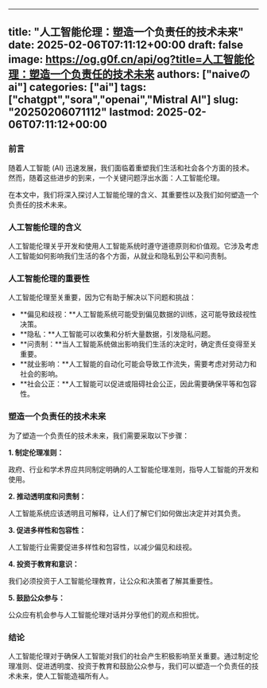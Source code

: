 
---
title: "人工智能伦理：塑造一个负责任的技术未来"
date: 2025-02-06T07:11:12+00:00
draft: false
image: https://og.g0f.cn/api/og?title=人工智能伦理：塑造一个负责任的技术未来
authors: ["naiveのai"]
categories: ["ai"]
tags: ["chatgpt","sora","openai","Mistral AI"]
slug: "20250206071112"
lastmod: 2025-02-06T07:11:12+00:00
---
### 前言

随着人工智能 (AI) 迅速发展，我们面临着重塑我们生活和社会各个方面的技术。然而，随着这些进步的到来，一个关键问题浮出水面：人工智能伦理。

在本文中，我们将深入探讨人工智能伦理的含义、其重要性以及我们如何塑造一个负责任的技术未来。

### 人工智能伦理的含义

人工智能伦理关乎开发和使用人工智能系统时遵守道德原则和价值观。它涉及考虑人工智能如何影响我们生活的各个方面，从就业和隐私到公平和问责制。

### 人工智能伦理的重要性

人工智能伦理至关重要，因为它有助于解决以下问题和挑战：

- **偏见和歧视：**人工智能系统可能受到偏见数据的训练，这可能导致歧视性决策。
- **隐私：**人工智能可以收集和分析大量数据，引发隐私问题。
- **问责制：**当人工智能系统做出影响我们生活的决定时，确定责任变得至关重要。
- **就业影响：**人工智能的自动化可能会导致工作流失，需要考虑对劳动力和社会的影响。
- **社会公正：**人工智能可以促进或阻碍社会公正，因此需要确保平等和包容性。

### 塑造一个负责任的技术未来

为了塑造一个负责任的技术未来，我们需要采取以下步骤：

**1. 制定伦理准则：**

政府、行业和学术界应共同制定明确的人工智能伦理准则，指导人工智能的开发和使用。

**2. 推动透明度和问责制：**

人工智能系统应该透明且可解释，让人们了解它们如何做出决定并对其负责。

**3. 促进多样性和包容性：**

人工智能行业需要促进多样性和包容性，以减少偏见和歧视。

**4. 投资于教育和意识：**

我们必须投资于人工智能伦理教育，让公众和决策者了解其重要性。

**5. 鼓励公众参与：**

公众应有机会参与人工智能伦理对话并分享他们的观点和担忧。

### 结论

人工智能伦理对于确保人工智能对我们的社会产生积极影响至关重要。通过制定伦理准则、促进透明度、投资于教育和鼓励公众参与，我们可以塑造一个负责任的技术未来，使人工智能造福所有人。